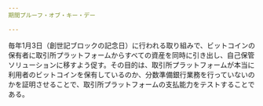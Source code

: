 ```yaml
---
期間プルーフ・オブ・キー・デー

---
```

毎年1月3日（創世記ブロックの記念日）に行われる取り組みで、ビットコインの保有者に取引所プラットフォームからすべての資産を同時に引き出し、自己保管ソリューションに移すよう促す。その目的は、取引所プラットフォームが本当に利用者のビットコインを保有しているのか、分数準備銀行業務を行っていないのかを証明させることで、取引所プラットフォームの支払能力をテストすることである。